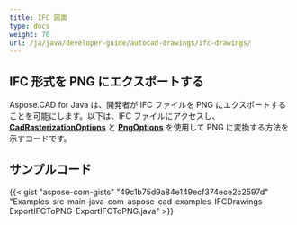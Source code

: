 ```yaml
---
title: IFC 図面
type: docs
weight: 70
url: /ja/java/developer-guide/autocad-drawings/ifc-drawings/
---
```


## **IFC 形式を PNG にエクスポートする**

Aspose.CAD for Java は、開発者が IFC ファイルを PNG にエクスポートすることを可能にします。以下は、IFC ファイルにアクセスし、[**CadRasterizationOptions**](https://reference.aspose.com/cad/java/com.aspose.cad.imageoptions/CadRasterizationOptions) と [**PngOptions**](https://reference.aspose.com/cad/java/com.aspose.cad.imageoptions/PngOptions) を使用して PNG に変換する方法を示すコードです。

## サンプルコード

{{< gist "aspose-com-gists" "49c1b75d9a84e149ecf374ece2c2597d" "Examples-src-main-java-com-aspose-cad-examples-IFCDrawings-ExportIFCToPNG-ExportIFCToPNG.java" >}}
